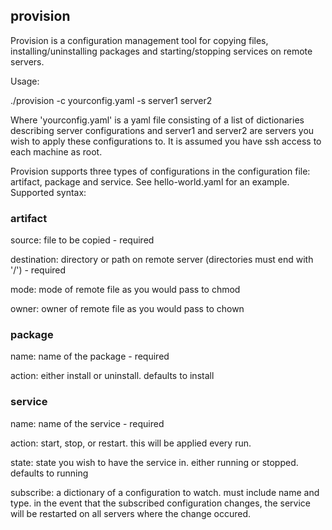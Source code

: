 ## provision

Provision is a configuration management tool for copying files, installing/uninstalling packages and starting/stopping services on remote servers.

Usage:

./provision -c yourconfig.yaml -s server1 server2

Where 'yourconfig.yaml' is a yaml file consisting of a list of dictionaries describing server configurations and server1 and server2 are servers you wish to apply these configurations to.  It is assumed you have ssh access to each machine as root.

Provision supports three types of configurations in the configuration file: artifact, package and service.  See hello-world.yaml for an example.  Supported syntax:

### artifact

source: file to be copied - required

destination: directory or path on remote server (directories must end with '/') - required

mode: mode of remote file as you would pass to chmod

owner: owner of remote file as you would pass to chown

### package

name: name of the package - required

action: either install or uninstall.  defaults to install

### service

name: name of the service - required

action: start, stop, or restart.  this will be applied every run.

state: state you wish to have the service in.  either running or stopped.  defaults to running

subscribe: a dictionary of a configuration to watch.  must include name and type.  in the event that the subscribed configuration changes, the service will be restarted on all servers where the change occured.   





